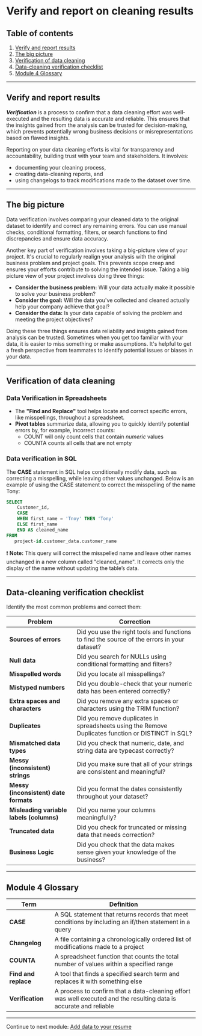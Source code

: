 # Verify and report on cleaning results

## Table of contents

1. [Verify and report results](#verify-and-report-results)
2. [The big picture](#the-big-picture)
3. [Verification of data cleaning](#verification-of-data-cleaning)
4. [Data-cleaning verification checklist](#data-cleaning-verification-checklist)
5. [Module 4 Glossary](#module-4-glossary)

---

## Verify and report results

***Verification*** is a process to confirm that a data cleaning effort was well-executed and the resulting data is accurate and reliable. This ensures that the insights gained from the analysis can be trusted for decision-making, which prevents potentially wrong business decisions or misrepresentations based on flawed insights.

Reporting on your data cleaning efforts is vital for transparency and accountability, building trust with your team and stakeholders.
It involves:

- documenting your cleaning process,
- creating data-cleaning reports, and
- using changelogs to track modifications made to the dataset over time.

---

## The big picture

Data verification involves comparing your cleaned data to the original dataset to identify and correct any remaining errors.
You can use manual checks, conditional formatting, filters, or search functions to find discrepancies and ensure data accuracy.

Another key part of verification involves taking a big-picture view of your project. It's crucial to regularly realign your analysis with the original business problem and project goals. This prevents scope creep and ensures your efforts contribute to solving the intended issue. Taking a big picture view of your project involves doing three things:

- **Consider the business problem:** Will your data actually make it possible to solve your business problem?
- **Consider the goal:** Will the data you've collected and cleaned actually help your company achieve that goal?
- **Consider the data:** Is your data capable of solving the problem and meeting the project objectives?

Doing these three things ensures data reliability and insights gained from analysis can be trusted. Sometimes when you get too familiar with your data, it is easier to miss something or make assumptions. It's helpful to get a fresh perspective from teammates to identify potential issues or biases in your data.

---

## Verification of data cleaning

### Data Verification in Spreadsheets

- The **"Find and Replace"** tool helps locate and correct specific errors, like misspellings, throughout a spreadsheet.
- **Pivot tables** summarize data, allowing you to quickly identify potential errors by, for example, incorrect counts:
  - COUNT will only count cells that contain *numeric* values
  - COUNTA counts all cells that are not empty

### Data verification in SQL

The **CASE** statement in SQL helps conditionally modify data, such as correcting a misspelling, while leaving other values unchanged. Below is an example of using the CASE statement to correct the misspelling of the name Tony:

```sql
SELECT
    Customer_id,
    CASE
    WHEN first_name = 'Tnoy' THEN 'Tony'
    ELSE first_name
    END AS cleaned_name
FROM
   project-id.customer_data.customer_name
```

:exclamation: **Note:** This query will correct the misspelled name and leave other names unchanged in a new column called "cleaned_name". It corrects only the display of the name without updating the table’s data.

---

## Data-cleaning verification checklist

Identify the most common problems and correct them:

| Problem | Correction |
| --- | --- |
| **Sources of errors** | Did you use the right tools and functions to find the source of the errors in your dataset? |
| **Null data** | Did you search for NULLs using conditional formatting and filters? |
| **Misspelled words** | Did you locate all misspellings? |
| **Mistyped numbers** | Did you double-check that your numeric data has been entered correctly? |
| **Extra spaces and characters** | Did you remove any extra spaces or characters using the TRIM function? |
| **Duplicates** | Did you remove duplicates in spreadsheets using the Remove Duplicates function or DISTINCT in SQL? |
| **Mismatched data types** | Did you check that numeric, date, and string data are typecast correctly? |
| **Messy (inconsistent) strings** | Did you make sure that all of your strings are consistent and meaningful? |
| **Messy (inconsistent) date formats** | Did you format the dates consistently throughout your dataset? |
| **Misleading variable labels (columns)** | Did you name your columns meaningfully? |
| **Truncated data** | Did you check for truncated or missing data that needs correction? |
| **Business Logic** | Did you check that the data makes sense given your knowledge of the business? |

---

## Module 4 Glossary

| Term | Definition |
| --- | --- |
| **CASE** | A SQL statement that returns records that meet conditions by including an if/then statement in a query |
| **Changelog** | A file containing a chronologically ordered list of modifications made to a project |
| **COUNTA** | A spreadsheet function that counts the total number of values within a specified range |
| **Find and replace** | A tool that finds a specified search term and replaces it with something else |
| **Verification** | A process to confirm that a data-cleaning effort was well executed and the resulting data is accurate and reliable |

---

Continue to next module: [Add data to your resume](/4-Process-Data-from-Dirty-to-Clean/5-Add-data-to-your-resume.md)
